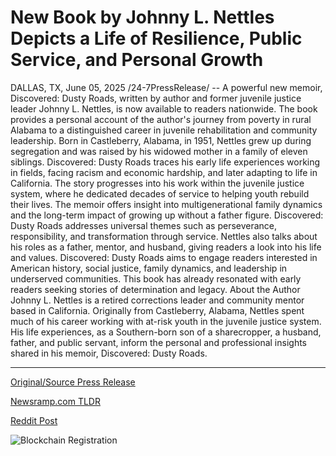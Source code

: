 # New Book by Johnny L. Nettles Depicts a Life of Resilience, Public Service, and Personal Growth

DALLAS, TX, June 05, 2025 /24-7PressRelease/ -- A powerful new memoir, Discovered: Dusty Roads, written by author and former juvenile justice leader Johnny L. Nettles, is now available to readers nationwide. The book provides a personal account of the author's journey from poverty in rural Alabama to a distinguished career in juvenile rehabilitation and community leadership.  Born in Castleberry, Alabama, in 1951, Nettles grew up during segregation and was raised by his widowed mother in a family of eleven siblings. Discovered: Dusty Roads traces his early life experiences working in fields, facing racism and economic hardship, and later adapting to life in California. The story progresses into his work within the juvenile justice system, where he dedicated decades of service to helping youth rebuild their lives.  The memoir offers insight into multigenerational family dynamics and the long-term impact of growing up without a father figure. Discovered: Dusty Roads addresses universal themes such as perseverance, responsibility, and transformation through service. Nettles also talks about his roles as a father, mentor, and husband, giving readers a look into his life and values.  Discovered: Dusty Roads aims to engage readers interested in American history, social justice, family dynamics, and leadership in underserved communities. This book has already resonated with early readers seeking stories of determination and legacy.  About the Author Johnny L. Nettles is a retired corrections leader and community mentor based in California. Originally from Castleberry, Alabama, Nettles spent much of his career working with at-risk youth in the juvenile justice system. His life experiences, as a Southern-born son of a sharecropper, a husband, father, and public servant, inform the personal and professional insights shared in his memoir, Discovered: Dusty Roads. 

---

[Original/Source Press Release](https://www.24-7pressrelease.com/press-release/523524/new-book-by-johnny-l-nettles-depicts-a-life-of-resilience-public-service-and-personal-growth)
                    

[Newsramp.com TLDR](https://newsramp.com/curated-news/johnny-l-nettles-memoir-a-journey-from-poverty-to-juvenile-justice-leadership/5e29ed31e201385ed41a48afa2924092) 

 



[Reddit Post](https://www.reddit.com/r/BookNews/comments/1l3t1oo/johnny_l_nettles_memoir_a_journey_from_poverty_to/) 



![Blockchain Registration](https://cdn.newsramp.app/24-7PressRelease/qrcode/256/5/hushvIM8.webp)